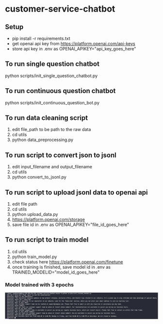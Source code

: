 # customer-service-chatbot

## Setup

- pip install -r requirements.txt
- get openai api key from https://platform.openai.com/api-keys
- store api key in .env as OPENAI_APIKEY="api_key_goes_here"

## To run single question chatbot

python scripts/init_single_question_chatbot.py

## To run continuous question chatbot

python scripts/init_continuous_question_bot.py

## To run data cleaning script

1. edit file_path to be path to the raw data
2. cd utils
3. python data_preprocessing.py

## To run script to convert json to jsonl

1. edit input_filename and output_filename
2. cd utils
3. python convert_to_jsonl.py

## To run script to upload jsonl data to openai api

1. edit file path
2. cd utils
3. python upload_data.py
4. https://platform.openai.com/storage
5. save file id in .env as OPENAI_APIKEY="file_id_goes_here"

## To run script to train model

1. cd utils
2. python train_model.py
3. check status here https://platform.openai.com/finetune
4. once training is finished, save model id in .env as TRAINED_MODELID="model_id_goes_here"

### Model trained with 3 epochs

<img src="docs/3_epochs_model.png" alt="3 epochs">
